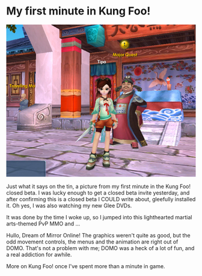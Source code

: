 # My first minute in Kung Foo!

![](../uploads/2010/01/ElementClient-2010-01-08-08-02-40-22.jpg "Major Quest in Kung Foo!")

Just what it says on the tin, a picture from my first minute in the Kung Foo! closed beta. I was lucky enough to get a closed beta invite yesterday, and after confirming this is a closed beta I COULD write about, gleefully installed it. Oh yes, I was also watching my new Glee DVDs.

It was done by the time I woke up, so I jumped into this lighthearted martial arts-themed PvP MMO and ...

Hullo, Dream of Mirror Online! The graphics weren't quite as good, but the odd movement controls, the menus and the animation are right out of DOMO. That's not a problem with me; DOMO was a heck of a lot of fun, and a real addiction for awhile.

More on Kung Foo! once I've spent more than a minute in game.

